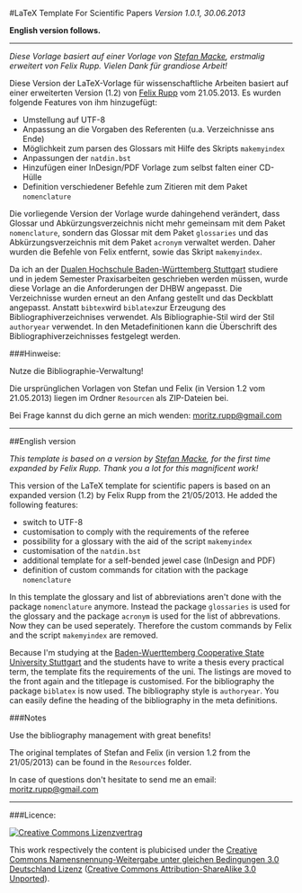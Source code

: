 
#LaTeX Template For Scientific Papers
*Version 1.0.1, 30.06.2013*

**English version follows.**

---

*Diese Vorlage basiert auf einer Vorlage von [Stefan Macke](http://blog.stefan-macke.com/2009/04/24/latex-vorlage-fuer-meine-masterarbeit-an-der-ohm-hochschule-nuernberg/), erstmalig erweitert von Felix Rupp. Vielen Dank für grandiose Arbeit!*

Diese Version der LaTeX-Vorlage für wissenschaftliche Arbeiten basiert auf einer erweiterten Version (1.2) von [Felix Rupp](https://github.com/felixrupp/LaTeX-Vorlage-Wissenschaftliche-Arbeit) vom 21.05.2013. Es wurden folgende Features von ihm hinzugefügt:

* Umstellung auf UTF-8
* Anpassung an die Vorgaben des Referenten (u.a. Verzeichnisse ans Ende)
* Möglichkeit zum parsen des Glossars mit Hilfe des Skripts `makemyindex`
* Anpassungen der `natdin.bst`
* Hinzufügen einer InDesign/PDF Vorlage zum selbst falten einer CD-Hülle
* Definition verschiedener Befehle zum Zitieren mit dem Paket `nomenclature`


Die vorliegende Version der Vorlage wurde dahingehend verändert, dass Glossar und Abkürzungsverzeichnis nicht mehr gemeinsam mit dem Paket `nomenclature`, sondern das Glossar mit dem Paket `glossaries` und das Abkürzungsverzeichnis mit dem Paket `acronym` verwaltet werden. Daher wurden die Befehle von Felix entfernt, sowie das Skript `makemyindex`.

Da ich an der [Dualen Hochschule Baden-Württemberg Stuttgart](http://www.dhbw-stuttgart.de) studiere und in jedem Semester Praxisarbeiten geschrieben werden müssen, wurde diese Vorlage an die Anforderungen der DHBW angepasst. Die Verzeichnisse wurden erneut an den Anfang gestellt und das Deckblatt angepasst. Anstatt `bibtex`wird `biblatex`zur Erzeugung des Bibliographiverzeichnises verwendet. Als Bibliographie-Stil wird der Stil `authoryear` verwendet. In den Metadefinitionen kann die Überschrift des Bibliographiverzeichnisses festgelegt werden.

###Hinweise:


Nutze die Bibliographie-Verwaltung! 

Die ursprünglichen Vorlagen von Stefan und Felix (in Version 1.2 vom 21.05.2013) liegen im Ordner `Resourcen` als ZIP-Dateien bei.

Bei Frage kannst du dich gerne an mich wenden: [moritz.rupp@gmail.com](mailto:morit.zrupp@gmail.com)

---
##English version

*This template is based on a version by [Stefan Macke](http://blog.stefan-macke.com/2009/04/24/latex-vorlage-fuer-meine-masterarbeit-an-der-ohm-hochschule-nuernberg/), for the first time expanded by Felix Rupp. Thank you a lot for this magnificent work!*

This version of the LaTeX template for scientific papers is based on an expanded version (1.2) by Felix Rupp from the 21/05/2013. He added the following features:

* switch to UTF-8
* customisation to comply with the requirements of the referee
* possibility for a glossary with the aid of the script `makemyindex`
* customisation of the `natdin.bst`
* additional template for a self-bended jewel case (InDesign and PDF)
* definition of custom commands for citation with the package `nomenclature`

In this template the glossary and list of abbreviations aren't done with the package `nomenclature` anymore. Instead the package `glossaries` is used for the glossary and the package `acronym` is used for the list of abbrevations. Now they can be used seperately. Therefore the custom commands by Felix and the script `makemyindex` are removed.

Because I'm studying at the [Baden-Wuerttemberg Cooperative State University Stuttgart](http://www.dhbw-stuttgart.de/service/english/about-us.html) and the students have to write a thesis every practical term, the template fits the requirements of the uni. The listings are moved to the front again and the titlepage is customised. For the bibliography the package `biblatex` is now used. The bibliography style is `authoryear`. You can easily define the heading of the bibliography in the meta definitions.

###Notes

Use the bibliography management with great benefits!

The original templates of Stefan and Felix (in version 1.2 from the 21/05/2013) can be found in the `Resources` folder.

In case of questions don't hesitate to send me an email: [moritz.rupp@gmail.com](mailto:moritz.rupp@gmail.com)

---

###Licence:

[![Creative Commons Lizenzvertrag](http://i.creativecommons.org/l/by-sa/3.0/de/88x31.png)](http://creativecommons.org/licenses/by-sa/3.0/de/)

This work respectively the content is plubicised under the [Creative Commons Namensnennung-Weitergabe unter gleichen Bedingungen 3.0 Deutschland Lizenz](http://creativecommons.org/licenses/by-sa/3.0/de/) ([Creative Commons Attribution-ShareAlike 3.0 Unported](http://creativecommons.org/licenses/by-sa/3.0/)).